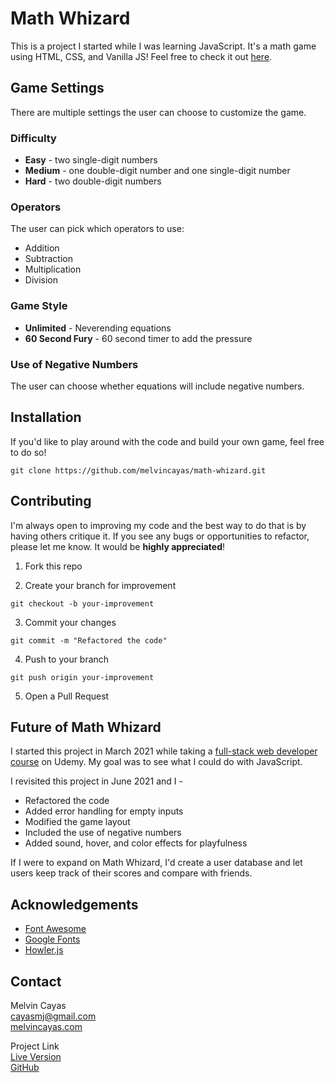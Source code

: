 # Math Whizard

This is a project I started while I was learning JavaScript. It's a math game using HTML, CSS, and Vanilla JS! Feel free to check it out [here](https://www.mathwhizard.com).

## Game Settings

There are multiple settings the user can choose to customize the game.

### Difficulty

- **Easy** - two single-digit numbers
- **Medium** - one double-digit number and one single-digit number
- **Hard** - two double-digit numbers

### Operators

The user can pick which operators to use:

- Addition
- Subtraction
- Multiplication
- Division

### Game Style

- **Unlimited** - Neverending equations
- **60 Second Fury** - 60 second timer to add the pressure

### Use of Negative Numbers

The user can choose whether equations will include negative numbers.

## Installation

If you'd like to play around with the code and build your own game, feel free to do so!

```
git clone https://github.com/melvincayas/math-whizard.git
```

## Contributing

I'm always open to improving my code and the best way to do that is by having others critique it. If you see any bugs or opportunities to refactor, please let me know. It would be **highly appreciated**!

1. Fork this repo

2. Create your branch for improvement

```
git checkout -b your-improvement
```

3. Commit your changes

```
git commit -m "Refactored the code"
```

4. Push to your branch

```
git push origin your-improvement
```

5. Open a Pull Request

## Future of Math Whizard

I started this project in March 2021 while taking a [full-stack web developer course](https://www.udemy.com/course/the-web-developer-bootcamp/) on Udemy. My goal was to see what I could do with JavaScript.

I revisited this project in June 2021 and I -

- Refactored the code
- Added error handling for empty inputs
- Modified the game layout
- Included the use of negative numbers
- Added sound, hover, and color effects for playfulness

If I were to expand on Math Whizard, I'd create a user database and let users keep track of their scores and compare with friends.

## Acknowledgements

- [Font Awesome](https://fontawesome.com/)
- [Google Fonts](https://fonts.google.com/)
- [Howler.js](https://howlerjs.com/)

## Contact

Melvin Cayas  
[cayasmj@gmail.com](mailto:cayasmj@gmail.com?subject=[GitHub])  
[melvincayas.com](https://melvincayas.com/)

Project Link  
[Live Version](https://mathwhizard.com/)  
[GitHub](https://github.com/melvincayas/math-whizard)
